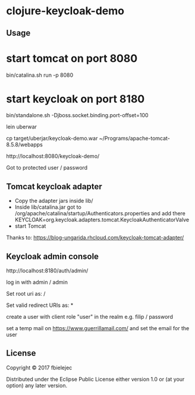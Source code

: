 # clojure-keycloak-demo

## Usage

# start tomcat on port 8080
bin/catalina.sh run -p 8080

# start keycloak on port 8180
bin/standalone.sh -Djboss.socket.binding.port-offset=100

lein uberwar

cp target/uberjar/keycloak-demo.war ~/Programs/apache-tomcat-8.5.8/webapps

http://localhost:8080/keycloak-demo/

Got to protected user / password

## Tomcat keycloak adapter

* Copy the adapter jars inside lib/
* Inside lib/catalina.jar got to /org/apache/catalina/startup/Authenticators.properties and add there 
KEYCLOAK=org.keycloak.adapters.tomcat.KeycloakAuthenticatorValve  
* start Tomcat

Thanks to: https://blog-ungarida.rhcloud.com/keycloak-tomcat-adapter/

## Keycloak admin console

http://localhost:8180/auth/admin/

log in with admin / admin

Set root uri as:
/

Set valid redirect URIs as:
*

create a user with client role "user" in the realm e.g. filip / password

set a temp mail on https://www.guerrillamail.com/ and set the email for the user

## License

Copyright © 2017 fbielejec

Distributed under the Eclipse Public License either version 1.0 or (at your option) any later version.
